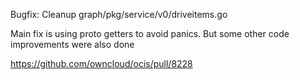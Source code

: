 Bugfix: Cleanup graph/pkg/service/v0/driveitems.go

Main fix is using proto getters to avoid panics. But some other code improvements were also done

https://github.com/owncloud/ocis/pull/8228
